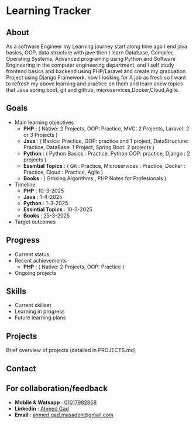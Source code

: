 # Learning Tracker

## About
As a software Engineer my Learning journey start along time ago I end java basics, OOP, data structure with jave then I learn Database, 
Compiler, Operating Systems, Advanced programing using Python and Software Engineering in the computer engineering department,
and I self study frontend basics and backend using PHP/Laravel and create my graduation Project using Django Framework.
now I looking for A job as fresh so I want to refresh my above learning and practice on them and learn anew topics that Java spring boot,
git and github, microservices,Docker,Cloud,Agile.
## Goals
- Main learning objectives
    - **PHP** : ( Native: 2 Projects, OOP: Practice, MVC: 2 Projects, Laravel: 2 or 3 Projects )
    - **Java** : ( Basics: Practice, OOP: practice and 1 project, DataStructure: Practice, DataBase: 1 Project, Spring Boot: 2 projects )
    - **Python** : ( Python Basics : Practice, Python OOP: practice, Django : 2 projects )
    - **Essintial Topics** : ( Git : Practice, Microservices : Practice, Docker : Practice, Cloud : Practice, Agile )
    - **Books** : ( Groking Algorithms , PHP Notes for Profesionals )
- Timeline
    - **PHP** : 10-3-2025
    - **Java** : 1-4-2025
    - **Python** : 1-3-2025
    - **Essintial Topics** : 10-3-2025
    - **Books** : 25-3-2025
- Target outcomes

## Progress
- Current status
- Recent achievements
    - **PHP** : ( Native: 2 Projects, OOP: Practice )
- Ongoing projects

## Skills
- Current skillset
- Learning in progress
- Future learning plans

## Projects
Brief overview of projects (detailed in PROJECTS.md)

## Contact
## For collaboration/feedback
- **Mobile & Watsapp** : [01017982868](https://wa.me/01017982868)
- **Linkedin** : [Ahmed Gad](https://www.linkedin.com/in/ahmedgad01154/)
- **Email** : [ahmed.gad.masadeh@gmail.com](ahmed.gad.masadeh@gmail.com)
